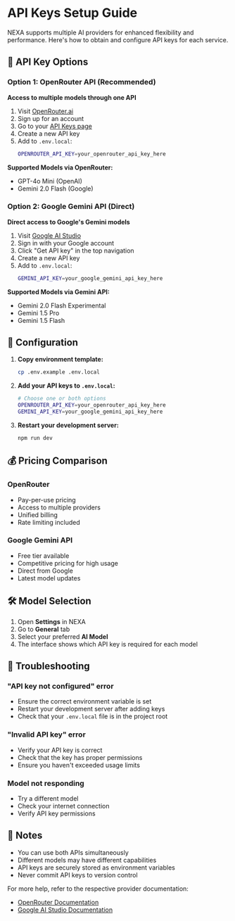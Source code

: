 # API Keys Setup Guide

NEXA supports multiple AI providers for enhanced flexibility and performance. Here's how to obtain and configure API keys for each service.

## 🔑 API Key Options

### Option 1: OpenRouter API (Recommended)
**Access to multiple models through one API**

1. Visit [OpenRouter.ai](https://openrouter.ai/)
2. Sign up for an account
3. Go to your [API Keys page](https://openrouter.ai/keys)
4. Create a new API key
5. Add to `.env.local`:
   ```bash
   OPENROUTER_API_KEY=your_openrouter_api_key_here
   ```

**Supported Models via OpenRouter:**
- GPT-4o Mini (OpenAI)
- Gemini 2.0 Flash (Google)

### Option 2: Google Gemini API (Direct)
**Direct access to Google's Gemini models**

1. Visit [Google AI Studio](https://aistudio.google.com/)
2. Sign in with your Google account
3. Click "Get API key" in the top navigation
4. Create a new API key
5. Add to `.env.local`:
   ```bash
   GEMINI_API_KEY=your_google_gemini_api_key_here
   ```

**Supported Models via Gemini API:**
- Gemini 2.0 Flash Experimental
- Gemini 1.5 Pro
- Gemini 1.5 Flash

## 🚀 Configuration

1. **Copy environment template:**
   ```bash
   cp .env.example .env.local
   ```

2. **Add your API keys to `.env.local`:**
   ```bash
   # Choose one or both options
   OPENROUTER_API_KEY=your_openrouter_api_key_here
   GEMINI_API_KEY=your_google_gemini_api_key_here
   ```

3. **Restart your development server:**
   ```bash
   npm run dev
   ```

## 💰 Pricing Comparison

### OpenRouter
- Pay-per-use pricing
- Access to multiple providers
- Unified billing
- Rate limiting included

### Google Gemini API
- Free tier available
- Competitive pricing for high usage
- Direct from Google
- Latest model updates

## 🛠️ Model Selection

1. Open **Settings** in NEXA
2. Go to **General** tab
3. Select your preferred **AI Model**
4. The interface shows which API key is required for each model

## 🔧 Troubleshooting

### "API key not configured" error
- Ensure the correct environment variable is set
- Restart your development server after adding keys
- Check that your `.env.local` file is in the project root

### "Invalid API key" error
- Verify your API key is correct
- Check that the key has proper permissions
- Ensure you haven't exceeded usage limits

### Model not responding
- Try a different model
- Check your internet connection
- Verify API key permissions

## 📝 Notes

- You can use both APIs simultaneously
- Different models may have different capabilities
- API keys are securely stored as environment variables
- Never commit API keys to version control

For more help, refer to the respective provider documentation:
- [OpenRouter Documentation](https://openrouter.ai/docs)
- [Google AI Studio Documentation](https://ai.google.dev/)